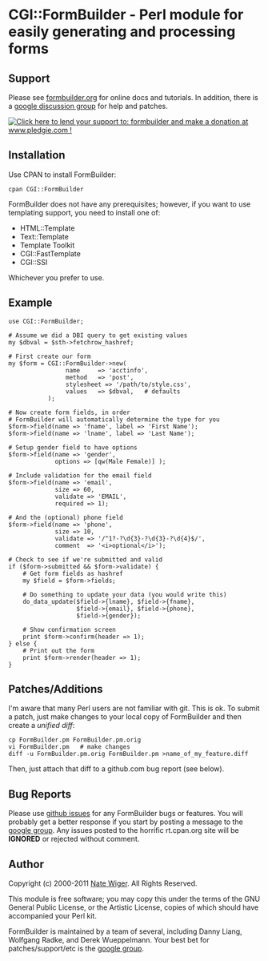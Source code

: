 # CGI::FormBuilder - Perl module for easily generating and processing forms

## Support

Please see [formbuilder.org](http://formbuilder.org) for online docs and tutorials.  In addition, there is a [google discussion group](http://groups.google.com/group/perl-formbuilder) for help and patches.

<a href='http://www.pledgie.com/campaigns/15994'><img alt='Click here to lend your support to: formbuilder and make a donation at www.pledgie.com !' src='http://www.pledgie.com/campaigns/15994.png?skin_name=chrome' border='0' /></a>

## Installation

Use CPAN to install FormBuilder:

    cpan CGI::FormBuilder
    
FormBuilder does not have any prerequisites; however, if you want to use templating support, you need to install one of:

* HTML::Template
* Text::Template
* Template Toolkit
* CGI::FastTemplate
* CGI::SSI

Whichever you prefer to use.

## Example

    use CGI::FormBuilder;

    # Assume we did a DBI query to get existing values
    my $dbval = $sth->fetchrow_hashref;

    # First create our form
    my $form = CGI::FormBuilder->new(
                    name     => 'acctinfo',
                    method   => 'post',
                    stylesheet => '/path/to/style.css',
                    values   => $dbval,   # defaults
               );

    # Now create form fields, in order
    # FormBuilder will automatically determine the type for you
    $form->field(name => 'fname', label => 'First Name');
    $form->field(name => 'lname', label => 'Last Name');

    # Setup gender field to have options
    $form->field(name => 'gender',
                 options => [qw(Male Female)] );

    # Include validation for the email field
    $form->field(name => 'email',
                 size => 60,
                 validate => 'EMAIL',
                 required => 1);

    # And the (optional) phone field
    $form->field(name => 'phone',
                 size => 10,
                 validate => '/^1?-?\d{3}-?\d{3}-?\d{4}$/',
                 comment  => '<i>optional</i>');

    # Check to see if we're submitted and valid
    if ($form->submitted && $form->validate) {
        # Get form fields as hashref
        my $field = $form->fields;

        # Do something to update your data (you would write this)
        do_data_update($field->{lname}, $field->{fname},
                       $field->{email}, $field->{phone},
                       $field->{gender});

        # Show confirmation screen
        print $form->confirm(header => 1);
    } else {
        # Print out the form
        print $form->render(header => 1);
    }

## Patches/Additions

I'm aware that many Perl users are not familiar with git.  This is ok.  To submit a patch, just
make changes to your local copy of FormBuilder and then create a *unified* *diff*:

    cp FormBuilder.pm FormBuilder.pm.orig
    vi FormBuilder.pm   # make changes
    diff -u FormBuilder.pm.orig FormBuilder.pm >name_of_my_feature.diff
    
Then, just attach that diff to a github.com bug report (see below).

## Bug Reports

Please use [github issues](http://github.com/formbuilder/formbuilder/issues) for any FormBuilder bugs or features.  You will probably get a better response if you start by posting a message to the [google group](http://groups.google.com/group/perl-formbuilder). Any issues posted to the horrific rt.cpan.org site will be **IGNORED** or rejected without comment.

## Author

Copyright (c) 2000-2011 [Nate Wiger](http://nateware.com). All Rights Reserved.

This module is free software; you may copy this under the terms of the GNU General Public License, or the Artistic License, copies of which should have accompanied your Perl kit.

FormBuilder is maintained by a team of several, including Danny Liang, Wolfgang Radke, and Derek Wueppelmann.  Your best bet for patches/support/etc is the [google group](http://groups.google.com/group/perl-formbuilder).


